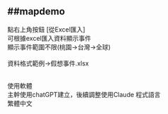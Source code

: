 ##mapdemo
----------------
點右上角按鈕 [從Excel匯入]<br>
可根據excel匯入資料顯示事件<br>
顯示事件範圍不限(桃園->台灣->全球)<br>
<br>
資料格式範例->假想事件.xlsx

<br>
使用軟體<br>
主幹使用chatGPT建立，後續調整使用Claude 
程式語言<br>
繁體中文
